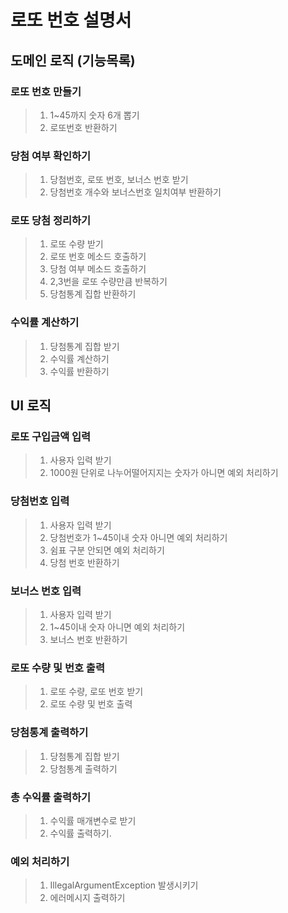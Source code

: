 로또 번호 설명서
============


도메인 로직 (기능목록)
-----------------

### 로또 번호 만들기
>1. 1~45까지 숫자 6개 뽑기 
>2. 로또번호 반환하기

### 당첨 여부 확인하기
> 1. 당첨번호, 로또 번호, 보너스 번호 받기
> 2. 당첨번호 개수와 보너스번호 일치여부 반환하기

### 로또 당첨 정리하기
> 1. 로또 수량 받기
> 2. 로또 번호 메소드 호출하기
> 3. 당첨 여부 메소드 호출하기
> 4. 2,3번을 로또 수량만큼 반복하기
> 4. 당첨통계 집합 반환하기

### 수익률 계산하기
>1. 당첨통계 집합 받기
>2. 수익률 계산하기
>3. 수익률 반환하기

UI 로직
----------------

### 로또 구입금액 입력
>1. 사용자 입력 받기
>2. 1000원 단위로 나누어떨어지지는 숫자가 아니면 예외 처리하기

### 당첨번호 입력
>1. 사용자 입력 받기
>2. 당첨번호가 1~45이내 숫자 아니면 예외 처리하기
>3. 쉼표 구분 안되면 예외 처리하기 
>4. 당첨 번호 반환하기
 
### 보너스 번호 입력
>1. 사용자 입력 받기
>2. 1~45이내 숫자 아니면 예외 처리하기
>3. 보너스 번호 반환하기

### 로또 수량 및 번호 출력
>1. 로또 수량, 로또 번호 받기
>2. 로또 수량 및 번호 출력

### 당첨통계 출력하기
>1. 당첨통계 집합 받기
>2. 당첨통계 출력하기

### 총 수익률 출력하기
>1. 수익률 매개변수로 받기
>2. 수익률 출력하기.

### 예외 처리하기
>1. IllegalArgumentException 발생시키기
>2. 에러메시지 출력하기
